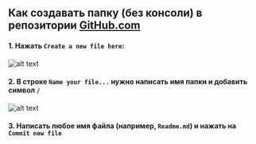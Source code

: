 ## Как создавать папку (без консоли) в репозитории [GitHub.com](www.github.com)

#### 1. Нажать `Create a new file here`:

![alt text](https://github-images.s3.amazonaws.com/help/repository/create_new_file.jpeg)


#### 2. В строке `Name your file...`  нужно написать имя папки и добавить символ `/` 

![alt text](https://github-images.s3.amazonaws.com/help/repository/changing_file_path.png)


#### 3. Написать любое имя файла (например, `Readme.md`) и нажать на `Commit new file`
